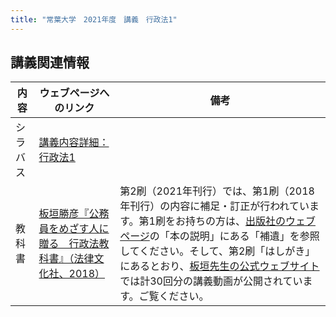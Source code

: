 ```yaml
---
title: "常葉大学　2021年度　講義　行政法1"
---
```




## 講義関連情報

|内容|ウェブページへのリンク|備考|
|--|--|--|
|シラバス|[講義内容詳細：行政法1][syllabus]| |
|教科書|[板垣勝彦『公務員をめざす人に贈る　行政法教科書』（法律文化社、2018）][textbook]|第2刷（2021年刊行）では、第1刷（2018年刊行）の内容に補足・訂正が行われています。第1刷をお持ちの方は、[出版社のウェブページ][textbook]の「本の説明」にある「補遺」を参照してください。そして、第2刷「はしがき」にあるとおり、[板垣先生の公式ウェブサイト][itagaki_lecture]では計30回分の講義動画が公開されています。ご覧ください。 |

<!--
|教材|[行政法1フォルダ][material]|アクセスするには大学メールアドレスとそのパスワードを使用してください|
|定期試験の講評等|[行政法1フォルダ][material]|アクセスするには大学メールアドレスとそのパスワードを使用してください|

[material]: https://tumail-my.sharepoint.com/:f:/g/personal/tks-tks_sz_tokoha-u_ac_jp/Erah51RQx89HpFRGCy0CP7kBykv2kgls_Y-wOMaKuJoqvQ
-->


[syllabus]: https://portal.sz.tokoha-u.ac.jp/sz/
[textbook]: https://www.hou-bun.com/cgi-bin/search/detail.cgi?c=ISBN978-4-589-03951-4
[itagaki_lecture]: https://kibatai2004.com/lecture/



<!--
## コメントシート

受付を終了しました。


|講義回|コメントシート|入力期限|
| -- | -- | -- |
|第01回 |  | |
|第02回 |  | |
|第03回 |  | |
|第04回 |  | |
|第05回 |  | |
|第06回 |  | |
|第07回 |  | |
|第08回 |  | |
|第09回 |  | |
|第10回 |  | |
|第11回 |  | |
|第12回 |  | |
|第13回 |  | |
|第14回 |  | |
|第15回 |  | |
-->
